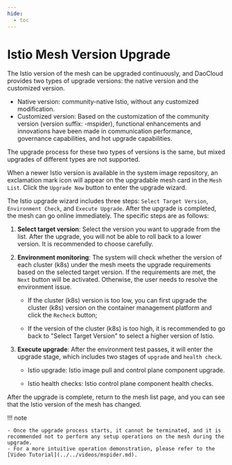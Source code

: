 ```yaml
---
hide:
  - toc
---
```


# Istio Mesh Version Upgrade

The Istio version of the mesh can be upgraded continuously, and DaoCloud provides two types of upgrade versions: the native version and the customized version.

- Native version: community-native Istio, without any customized modification.
- Customized version: Based on the customization of the community version (version suffix: -mspider),
  functional enhancements and innovations have been made in communication performance, governance capabilities, and hot upgrade capabilities.

The upgrade process for these two types of versions is the same, but mixed upgrades of different types are not supported.

When a newer Istio version is available in the system image repository, an exclamation mark icon will appear on the upgradable mesh card in the `Mesh List`. Click the `Upgrade Now` button to enter the upgrade wizard.

The Istio upgrade wizard includes three steps: `Select Target Version`, `Environment Check`, and `Execute Upgrade`. After the upgrade is completed, the mesh can go online immediately. The specific steps are as follows:

1. **Select target version**: Select the version you want to upgrade from the list. After the upgrade, you will not be able to roll back to a lower version. It is recommended to choose carefully.

2. **Environment monitoring**: The system will check whether the version of each cluster (k8s) under the mesh meets the upgrade requirements based on the selected target version. If the requirements are met, the `Next` button will be activated. Otherwise, the user needs to resolve the environment issue.

    
    - If the cluster (k8s) version is too low, you can first upgrade the cluster (k8s) version on the container management platform and click the `Recheck` button;
    
    - If the version of the cluster (k8s) is too high, it is recommended to go back to "Select Target Version" to select a higher version of Istio.

3. **Execute upgrade**: After the environment test passes, it will enter the upgrade stage, which includes two stages of `upgrade` and `health check`.

    - Istio upgrade: Istio image pull and control plane component upgrade.

    - Istio health checks: Istio control plane component health checks.

After the upgrade is complete, return to the mesh list page, and you can see that the Istio version of the mesh has changed.

!!! note

    - Once the upgrade process starts, it cannot be terminated, and it is recommended not to perform any setup operations on the mesh during the upgrade.
    - For a more intuitive operation demonstration, please refer to the [Video Tutorial](../../videos/mspider.md).

